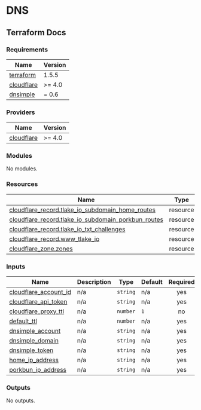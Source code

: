 # DNS

## Terraform Docs

<!-- BEGIN_TF_DOCS -->
### Requirements

| Name | Version |
|------|---------|
| <a name="requirement_terraform"></a> [terraform](#requirement\_terraform) | 1.5.5 |
| <a name="requirement_cloudflare"></a> [cloudflare](#requirement\_cloudflare) | >= 4.0 |
| <a name="requirement_dnsimple"></a> [dnsimple](#requirement\_dnsimple) | = 0.6 |

### Providers

| Name | Version |
|------|---------|
| <a name="provider_cloudflare"></a> [cloudflare](#provider\_cloudflare) | >= 4.0 |

### Modules

No modules.

### Resources

| Name | Type |
|------|------|
| [cloudflare_record.tlake_io_subdomain_home_routes](https://registry.terraform.io/providers/cloudflare/cloudflare/latest/docs/resources/record) | resource |
| [cloudflare_record.tlake_io_subdomain_porkbun_routes](https://registry.terraform.io/providers/cloudflare/cloudflare/latest/docs/resources/record) | resource |
| [cloudflare_record.tlake_io_txt_challenges](https://registry.terraform.io/providers/cloudflare/cloudflare/latest/docs/resources/record) | resource |
| [cloudflare_record.www_tlake_io](https://registry.terraform.io/providers/cloudflare/cloudflare/latest/docs/resources/record) | resource |
| [cloudflare_zone.zones](https://registry.terraform.io/providers/cloudflare/cloudflare/latest/docs/resources/zone) | resource |

### Inputs

| Name | Description | Type | Default | Required |
|------|-------------|------|---------|:--------:|
| <a name="input_cloudflare_account_id"></a> [cloudflare\_account\_id](#input\_cloudflare\_account\_id) | n/a | `string` | n/a | yes |
| <a name="input_cloudflare_api_token"></a> [cloudflare\_api\_token](#input\_cloudflare\_api\_token) | n/a | `string` | n/a | yes |
| <a name="input_cloudflare_proxy_ttl"></a> [cloudflare\_proxy\_ttl](#input\_cloudflare\_proxy\_ttl) | n/a | `number` | `1` | no |
| <a name="input_default_ttl"></a> [default\_ttl](#input\_default\_ttl) | n/a | `number` | n/a | yes |
| <a name="input_dnsimple_account"></a> [dnsimple\_account](#input\_dnsimple\_account) | n/a | `string` | n/a | yes |
| <a name="input_dnsimple_domain"></a> [dnsimple\_domain](#input\_dnsimple\_domain) | n/a | `string` | n/a | yes |
| <a name="input_dnsimple_token"></a> [dnsimple\_token](#input\_dnsimple\_token) | n/a | `string` | n/a | yes |
| <a name="input_home_ip_address"></a> [home\_ip\_address](#input\_home\_ip\_address) | n/a | `string` | n/a | yes |
| <a name="input_porkbun_ip_address"></a> [porkbun\_ip\_address](#input\_porkbun\_ip\_address) | n/a | `string` | n/a | yes |

### Outputs

No outputs.
<!-- END_TF_DOCS -->
